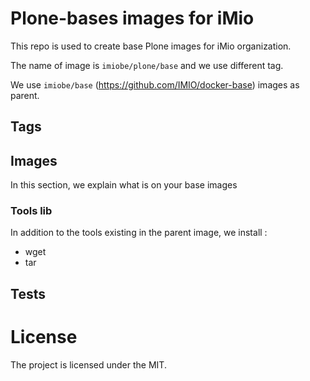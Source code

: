 # Plone-bases images for iMio

This repo is used to create base Plone images for iMio organization.

The name of image is `imiobe/plone/base` and we use different tag.

We use `imiobe/base` (https://github.com/IMIO/docker-base) images as parent.

## Tags


## Images
In this section, we explain what is on your base images

### Tools lib
In addition to the tools existing in the parent image, we install :
 - wget
 - tar

## Tests


# License

The project is licensed under the MIT.
